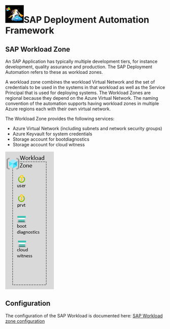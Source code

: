 # ![SAP Deployment Automation Framework](../assets/images/UnicornSAPBlack64x64.png)**SAP Deployment Automation Framework** #


## SAP Workload Zone ##

An SAP Application has typically multiple development tiers, for instance development, quality assurance and production. The SAP Deployment Automation refers to these as workload zones.

A workload zone combines the workload Virtual Network and the set of credentials to be used in the systems in that workload as well as the Service Principal that is used for deploying systems. The Workload Zones are regional because they depend on the Azure Virtual Network. The naming convention of the automation supports having workload zones in multiple Azure regions each with their own virtual network.

The Workload Zone provides the following services:

- Azure Virtual Network (including subnets and network security groups)
- Azure Keyvault for system credentials
- Storage account for bootdiagnostics
- Storage account for cloud witness

![SAP Deployment Automation Framework - Workload Zone](../../images/workload_zone.png)

## Configuration ##

The configuration of the SAP Workload is documented here: [SAP Workload zone configuration](./configuration-sap_workloadzone.md)
